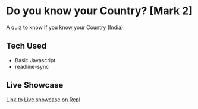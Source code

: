 # Do you know your Country? [Mark 2]
A quiz to know if you know your Country (India)


## Tech Used
 - Basic Javascript
 - readline-sync   


## Live Showcase
[Link to Live showcase on Repl](https://replit.com/@genx/Do-you-know-your-country-or-mark2?embed=1&output=1)

